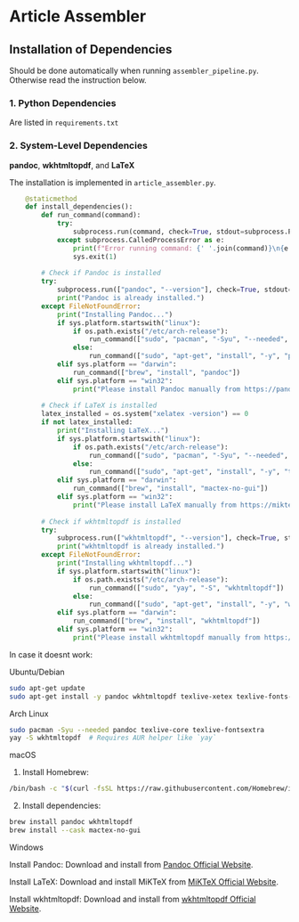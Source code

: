 # Article Assembler


## Installation of Dependencies

Should be done automatically when running `assembler_pipeline.py`. Otherwise read the instruction below.

### 1. Python Dependencies

Are listed in `requirements.txt`

### 2. System-Level Dependencies

**pandoc**, **wkhtmltopdf**, and **LaTeX**

The installation is implemented in `article_assembler.py`. 

```python
    @staticmethod
    def install_dependencies():
        def run_command(command):
            try:
                subprocess.run(command, check=True, stdout=subprocess.PIPE, stderr=subprocess.PIPE)
            except subprocess.CalledProcessError as e:
                print(f"Error running command: {' '.join(command)}\n{e.stderr.decode()}")
                sys.exit(1)
        
        # Check if Pandoc is installed
        try:
            subprocess.run(["pandoc", "--version"], check=True, stdout=subprocess.PIPE, stderr=subprocess.PIPE)
            print("Pandoc is already installed.")
        except FileNotFoundError:
            print("Installing Pandoc...")
            if sys.platform.startswith("linux"):
                if os.path.exists("/etc/arch-release"):
                    run_command(["sudo", "pacman", "-Syu", "--needed", "pandoc"])
                else:
                    run_command(["sudo", "apt-get", "install", "-y", "pandoc"])
            elif sys.platform == "darwin":
                run_command(["brew", "install", "pandoc"])
            elif sys.platform == "win32":
                print("Please install Pandoc manually from https://pandoc.org/installing.html for Windows.")
        
        # Check if LaTeX is installed
        latex_installed = os.system("xelatex -version") == 0
        if not latex_installed:
            print("Installing LaTeX...")
            if sys.platform.startswith("linux"):
                if os.path.exists("/etc/arch-release"):
                    run_command(["sudo", "pacman", "-Syu", "--needed", "texlive-core", "texlive-fontsextra"])
                else:
                    run_command(["sudo", "apt-get", "install", "-y", "texlive-xetex", "texlive-fonts-recommended", "texlive-fonts-extra"])
            elif sys.platform == "darwin":
                run_command(["brew", "install", "mactex-no-gui"])
            elif sys.platform == "win32":
                print("Please install LaTeX manually from https://miktex.org/download for Windows.")
        
        # Check if wkhtmltopdf is installed
        try:
            subprocess.run(["wkhtmltopdf", "--version"], check=True, stdout=subprocess.PIPE, stderr=subprocess.PIPE)
            print("wkhtmltopdf is already installed.")
        except FileNotFoundError:
            print("Installing wkhtmltopdf...")
            if sys.platform.startswith("linux"):
                if os.path.exists("/etc/arch-release"):
                    run_command(["sudo", "yay", "-S", "wkhtmltopdf"])
                else:
                    run_command(["sudo", "apt-get", "install", "-y", "wkhtmltopdf"])
            elif sys.platform == "darwin":
                run_command(["brew", "install", "wkhtmltopdf"])
            elif sys.platform == "win32":
                print("Please install wkhtmltopdf manually from https://wkhtmltopdf.org/downloads.html for Windows.")
```

In case it doesnt work:

Ubuntu/Debian

```bash
sudo apt-get update
sudo apt-get install -y pandoc wkhtmltopdf texlive-xetex texlive-fonts-recommended texlive-fonts-extra
```


Arch Linux

```bash
sudo pacman -Syu --needed pandoc texlive-core texlive-fontsextra
yay -S wkhtmltopdf  # Requires AUR helper like `yay`
```


macOS

1. Install Homebrew:

```bash
/bin/bash -c "$(curl -fsSL https://raw.githubusercontent.com/Homebrew/install/HEAD/install.sh)"
```
2. Install dependencies:

```bash
brew install pandoc wkhtmltopdf
brew install --cask mactex-no-gui
```

Windows

Install Pandoc:
Download and install from [Pandoc Official Website](https://pandoc.org/installing.html).

Install LaTeX:
Download and install MiKTeX from [MiKTeX Official Website](https://miktex.org/download).

Install wkhtmltopdf:
Download and install from [wkhtmltopdf Official Website](https://wkhtmltopdf.org/downloads.html).
